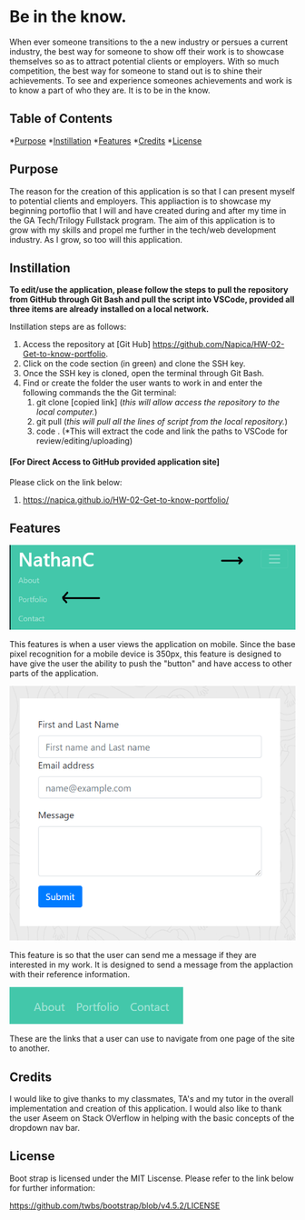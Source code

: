 # Be in the know.

When ever someone transitions to the a new industry or persues a current industry, the best way for someone to show off their work is to showcase themselves so as to attract potential clients or employers.  With so much competition, the best way for someone to stand out is to shine their achievements.  To see and experience someones achievements and work is to know a part of who they are.  It is to be in the know.  

## Table of Contents

*[Purpose](#purpose)
*[Instillation](#instillation)
*[Features](#features)
*[Credits](#credits)
*[License](#license)

## Purpose  

The reason for the creation of this application is so that I can present myself to potential clients and employers.  This appliaction is to showcase my beginning portoflio that I will and have created during and after my time in the GA Tech/Trilogy Fullstack program.  The aim of this application is to grow with my skills and propel me further in the tech/web development industry.  As I grow, so too will this application. 

## Instillation 
**To edit/use the application, please follow the steps to pull the repository from GitHub through Git Bash and pull the script into VSCode, provided all three items are already installed on a local network.**

Instillation steps are as follows:
1. Access the repository at [Git Hub] https://github.com/Napica/HW-02-Get-to-know-portfolio. 
2. Click on the code section (in green) and clone the SSH key.  
3. Once the SSH key is cloned, open the terminal through Git Bash.
4. Find or create the folder the user wants to work in and enter the following commands the the Git terminal:
    1. git clone [copied link]    (*this will allow access the repository to the local computer.*)
    2. git pull (*this will pull all the lines of script from the local repository.*)
    3. code . (*This will extract the code and link the paths to VSCode for review/editing/uploading)

#### [For Direct Access to GitHub provided application site]

Please click on the link below: 
1. https://napica.github.io/HW-02-Get-to-know-portfolio/

## Features

![itemLinks](./assets/images/feature1.png)

This features is when a user views the application on mobile.  Since the base pixel recognition for a mobile device is 350px, this feature is designed to have give the user the ability to push the "button" and have access to other parts of the application. 

![itemLinks](./assets/images/feature2.png)

This feature is so that the user can send me a message if they are interested in my work.  It is designed to send a message from the applaction with their reference information.  

![itemLinks](./assets/images/feature3.png)

These are the links that a user can use to navigate from one page of the site to another.  

## Credits

I would like to give thanks to my classmates, TA's and my tutor in the overall implementation and creation of this application.  I would also like to thank the user Aseem on Stack OVerflow in helping with the basic concepts of the dropdown nav bar.  

## License 

Boot strap is licensed under the MIT Liscense.  Please refer to the link below for further information:

https://github.com/twbs/bootstrap/blob/v4.5.2/LICENSE